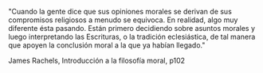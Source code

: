 "Cuando la gente dice que sus opiniones morales se derivan de sus compromisos religiosos a menudo se equivoca. En realidad, algo muy diferente ésta pasando. Están primero decidiendo sobre asuntos morales y luego interpretando las Escrituras, o la tradición eclesiástica, de tal manera que apoyen la conclusión moral a la que ya habían llegado."

James Rachels, Introducción a la filosofía moral, p102